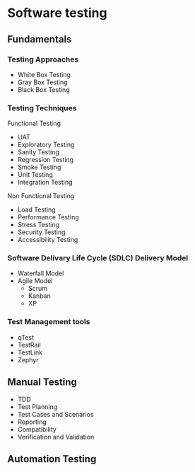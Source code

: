 # Software testing

## Fundamentals
### Testing Approaches
- White Box Testing
- Gray Box Testing
- Black Box Testing

### Testing Techniques
Functional Testing
- UAT
- Exploratory Testing
- Sanity Testing
- Regression Testing
- Smoke Testing
- Unit Testing
- Integration Testing

Non Functional Testing
- Load Testing
- Performance Testing
- Stress Testing
- Security Testing
- Accessibility Testing

### Software Delivary Life Cycle (SDLC) Delivery Model
- Waterfall Model
- Agile Model
  - Scrum
  - Kanban
  - XP

### Test Management tools
- qTest
- TestRail
- TestLink
- Zephyr

## Manual Testing
- TDD
- Test Planning
- Test Cases and Scenarios
- Reporting
- Compatibility
- Verification and Validation

## Automation Testing